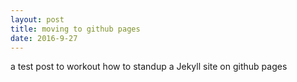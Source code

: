 ```yaml
---
layout: post
title: moving to github pages
date: 2016-9-27
---
```


a test post to workout how to standup a Jekyll site on github pages